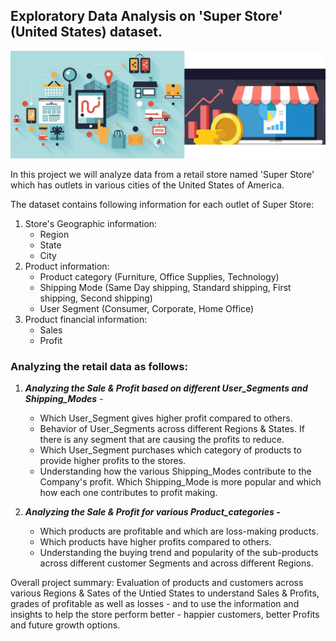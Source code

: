 
## Exploratory Data Analysis on 'Super Store' (United States) dataset.


![enter image description here](https://raw.githubusercontent.com/NikitaSharmaa/Python_EDA_and_Machine-Learning_Projects/main/EDA_SuperStore_data/Retail_EDA.png)



In this project we will analyze data from a retail store named 'Super Store' which has outlets in various cities of the United States of America.

The dataset contains following information for each outlet of Super Store:

 1. Store's Geographic information: 
	 - Region
	 - State
	 - City
 2. Product information: 
	 - Product category (Furniture, Office Supplies, Technology)
	 - Shipping Mode (Same Day shipping, Standard shipping, First shipping, Second shipping)
	 - User Segment (Consumer, Corporate, Home Office)
 3. Product financial information: 
	 - Sales
	 - Profit

### Analyzing the retail data as follows:  

 1. ***Analyzing the Sale & Profit based on different User_Segments and Shipping_Modes*** -
	- Which User_Segment gives higher profit compared to others. 
	- Behavior of User_Segments across different Regions & States. If there is any segment that are causing the profits to reduce.
	- Which User_Segment purchases which category of products to provide higher profits to the stores.
	- Understanding how the various Shipping_Modes contribute to the Company's profit. Which Shipping_Mode is more popular and which how each one contributes to profit making.

 2. ***Analyzing the Sale & Profit for various Product_categories -*** 
	- Which products are profitable and which are loss-making products. 
	- Which products have higher profits compared to others.
	- Understanding the buying trend and popularity of the sub-products across different customer Segments and across different Regions.

Overall project summary: Evaluation of products and customers across various Regions & Sates of the Untied States to understand Sales & Profits, grades of profitable as well as losses - and to use the information and insights to help the store perform better - happier customers, better Profits and future growth options.

